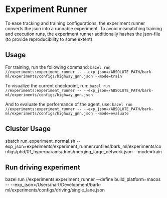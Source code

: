 # Experiment Runner

To ease tracking and training configurations, the experiment runner converts the json into a runnable experiment.
To avoid mismatching training and execution runs, the experiment runner additionally hashes the json-file (to provide reproducibility to some extent).

## Usage

For training, run the following command:
`bazel run //experiments:experiment_runner -- --exp_json=/ABSOLUTE_PATH/bark-ml/experiments/configs/highway_gnn.json --mode=train`

To visualize the current checkpoint, run:
`bazel run //experiments:experiment_runner -- --exp_json=/ABSOLUTE_PATH/bark-ml/experiments/configs/highway_gnn.json`

And to evaluate the performance of the agent, use:
`bazel run //experiments:experiment_runner -- --exp_json=/ABSOLUTE_PATH/bark-ml/experiments/configs/highway_gnn.json --mode=evaluate`

## Cluster Usage

sbatch run_experiment_normal.sh --exp_json=experiments/experiment_runner.runfiles/bark_ml/experiments/configs/phd/01_hyperparams/dnns/merging_large_network.json --mode=train

## Run driving experiment
bazel run //experiments:experiment_runner --define build_platform=macos -- --exp_json=/Users/hart/Development/bark-ml/experiments/configs/driving/single_lane.json